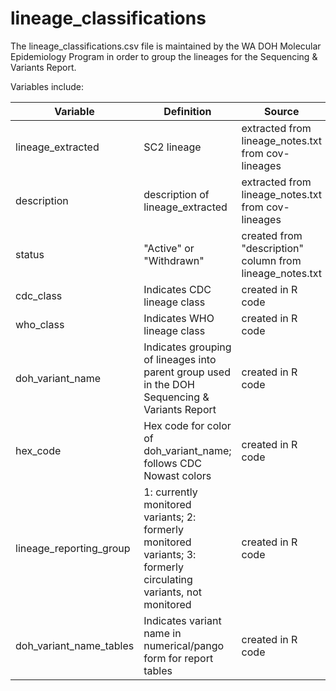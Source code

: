 # lineage_classifications

The lineage_classifications.csv file is maintained by the WA DOH Molecular Epidemiology Program in order to group the lineages for the Sequencing & Variants Report.

Variables include:

| Variable  | Definition | Source |
| ------------- | ------------- | ------------- |
| lineage_extracted  | SC2 lineage | extracted from lineage_notes.txt from cov-lineages  |
| description  | description of lineage_extracted | extracted from lineage_notes.txt from cov-lineages  |
| status  | "Active" or "Withdrawn" | created from "description" column from lineage_notes.txt  |
| cdc_class  | Indicates CDC lineage class | created in R code  |
| who_class  | Indicates WHO lineage class | created in R code  |
| doh_variant_name  | Indicates grouping of lineages into parent group used in the DOH Sequencing & Variants Report | created in R code  |
| hex_code  | Hex code for color of doh_variant_name; follows CDC Nowast colors | created in R code  |
| lineage_reporting_group  | 1: currently monitored variants; 2: formerly monitored variants; 3: formerly circulating variants, not monitored | created in R code  |
| doh_variant_name_tables  | Indicates variant name in numerical/pango form for report tables | created in R code  |
